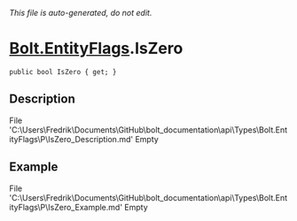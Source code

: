 *This file is auto-generated, do not edit.*

# [Bolt.EntityFlags](Types/Bolt.EntityFlags.md).IsZero
`public bool IsZero { get; }`
## Description
File 'C:\Users\Fredrik\Documents\GitHub\bolt_documentation\api\Types\Bolt.EntityFlags\P\IsZero_Description.md' Empty
## Example
File 'C:\Users\Fredrik\Documents\GitHub\bolt_documentation\api\Types\Bolt.EntityFlags\P\IsZero_Example.md' Empty

